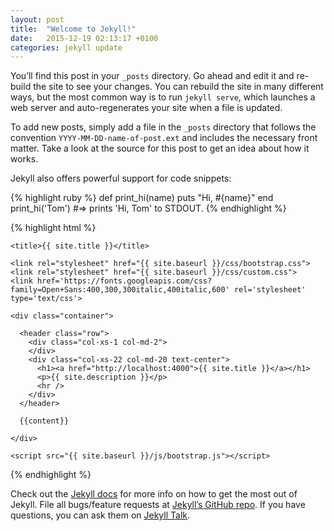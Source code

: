 ```yaml
---
layout: post
title:  "Welcome to Jekyll!"
date:   2015-12-19 02:13:17 +0100
categories: jekyll update
---
```

You’ll find this post in your `_posts` directory. Go ahead and edit it and re-build the site to see your changes. You can rebuild the site in many different ways, but the most common way is to run `jekyll serve`, which launches a web server and auto-regenerates your site when a file is updated.

To add new posts, simply add a file in the `_posts` directory that follows the convention `YYYY-MM-DD-name-of-post.ext` and includes the necessary front matter. Take a look at the source for this post to get an idea about how it works.

Jekyll also offers powerful support for code snippets:

{% highlight ruby %}
def print_hi(name)
  puts "Hi, #{name}"
end
print_hi('Tom')
#=> prints 'Hi, Tom' to STDOUT.
{% endhighlight %}

{% highlight html %}
<html>
  <head>
    <meta charset="utf-8" />
    <meta http-equiv="X-UA-Compatible" content="IE=edge" />
    <meta name="viewport" content="width=device-width, initial-scale=1" />

    <title>{{ site.title }}</title>

    <link rel="stylesheet" href="{{ site.baseurl }}/css/bootstrap.css">
    <link rel="stylesheet" href="{{ site.baseurl }}/css/custom.css">
    <link href='https://fonts.googleapis.com/css?family=Open+Sans:400,300,300italic,400italic,600' rel='stylesheet' type='text/css'>

  </head>


  <body>

    <div class="container">

      <header class="row">
        <div class="col-xs-1 col-md-2">
        </div>
        <div class="col-xs-22 col-md-20 text-center">
          <h1><a href="http://localhost:4000">{{ site.title }}</a></h1>
          <p>{{ site.description }}</p>
          <hr />
        </div>
      </header>

      {{content}}

    </div>

    <script src="{{ site.baseurl }}/js/bootstrap.js"></script>
  
  </body>
</html>
{% endhighlight %}

Check out the [Jekyll docs][jekyll-docs] for more info on how to get the most out of Jekyll. File all bugs/feature requests at [Jekyll’s GitHub repo][jekyll-gh]. If you have questions, you can ask them on [Jekyll Talk][jekyll-talk].

[jekyll-docs]: http://jekyllrb.com/docs/home
[jekyll-gh]:   https://github.com/jekyll/jekyll
[jekyll-talk]: https://talk.jekyllrb.com/
